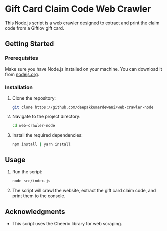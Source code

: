 # Gift Card Claim Code Web Crawler

This Node.js script is a web crawler designed to extract and print the claim code from a Giftlov gift card.

## Getting Started

### Prerequisites

Make sure you have Node.js installed on your machine. You can download it from [nodejs.org](https://nodejs.org/).

### Installation

1. Clone the repository:

    ```bash
    git clone https://github.com/deepakkumardewani/web-crawler-node
    ```

2. Navigate to the project directory:

    ```bash
    cd web-crawler-node
    ```

3. Install the required dependencies:

    ```bash
    npm install | yarn install
    ```

## Usage

1. Run the script:

    ```bash
    node src/index.js
    ```

3. The script will crawl the website, extract the gift card claim code, and print them to the console.

## Acknowledgments

- This script uses the Cheerio library for web scraping.